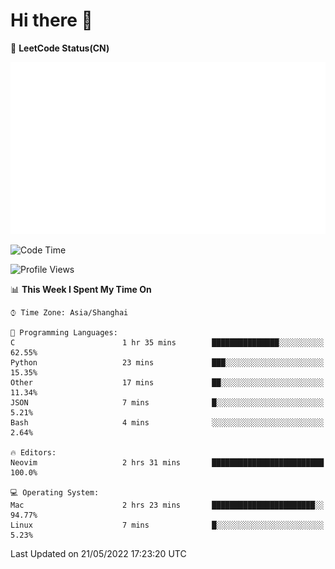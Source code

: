 # Hi there 👋

📝 **LeetCode Status(CN)**

![wsmbsbbz's LeetCode status](https://github.com/wsmbsbbz/wsmbsbbz/blob/main/status.svg)

<!--
**wsmbsbbz/wsmbsbbz** is a ✨ _special_ ✨ repository because its `README.md` (this file) appears on your GitHub profile.

Here are some ideas to get you started:

- 🔭 I’m currently working on ...
- 🌱 I’m currently learning ...
- 👯 I’m looking to collaborate on ...
- 🤔 I’m looking for help with ...
- 💬 Ask me about ...
- 📫 How to reach me: ...
- 😄 Pronouns: ...
- ⚡ Fun fact: ...
-->
<!--START_SECTION:waka-->
![Code Time](http://img.shields.io/badge/Code%20Time-330%20hrs%2022%20mins-blue)

![Profile Views](http://img.shields.io/badge/Profile%20Views-20-blue)

📊 **This Week I Spent My Time On** 

```text
⌚︎ Time Zone: Asia/Shanghai

💬 Programming Languages: 
C                        1 hr 35 mins        ███████████████░░░░░░░░░░   62.55% 
Python                   23 mins             ███░░░░░░░░░░░░░░░░░░░░░░   15.35% 
Other                    17 mins             ██░░░░░░░░░░░░░░░░░░░░░░░   11.34% 
JSON                     7 mins              █░░░░░░░░░░░░░░░░░░░░░░░░   5.21% 
Bash                     4 mins              ░░░░░░░░░░░░░░░░░░░░░░░░░   2.64%

🔥 Editors: 
Neovim                   2 hrs 31 mins       █████████████████████████   100.0%

💻 Operating System: 
Mac                      2 hrs 23 mins       ███████████████████████░░   94.77% 
Linux                    7 mins              █░░░░░░░░░░░░░░░░░░░░░░░░   5.23%

```


 Last Updated on 21/05/2022 17:23:20 UTC
<!--END_SECTION:waka-->
